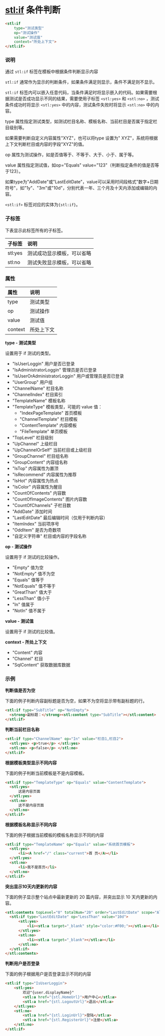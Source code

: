 # <stl:if> 条件判断

```html
<stl:if
    type="测试类型"
    op="测试操作"
    value="测试值"
    context="所处上下文">
</stl:if>
```

### 说明

通过 `stl:if` 标签在模板中根据条件判断显示内容

`stl:if` 通常作为显示的判断条件，如果条件满足则显示，条件不满足则不显示。

`stl:if` 标签内可以嵌入任意代码，当条件满足时将显示嵌入的代码。如果需要根据测试是否成功显示不同的结果，需要使用子标签 `<stl:yes>` 和 `<stl:no>` ，测试条件成功时将显示 `<stl:yes>` 中的内容，测试条件失败时将显示 `<stl:no>` 中的内容。

type 属性指定测试类型，如测试栏目名称、模板名称、当前栏目是否属于指定栏目级别等。

如果需要判断自定义内容属性"XYZ"，也可以将type 设置为" XYZ"，系统将根据上下文判断栏目或内容的字段"XYZ"的值。

op 属性为测试操作，如是否值等于、不等于、大于、小于、属于等。

value 属性指定测试值，如op="Equals" value="123"（判断指定条件的值是否等于123）。

如果type为"AddDate"或"LastEditDate"，value可以采用时间段格式"数字+日期符号"，如"1y"、"3m"或"10d"，分别代表一年、三个月及十天内添加或编辑的内容。

`<stl:if>` 标签对应的实体为`{stl:if}`。

### 子标签

下表显示此标签所有的子标签。

| 子标签 | 说明 |
|:------|:-----|
| stl:yes | 测试成功显示模板，可以省略 |
| stl:no | 测试失败显示模板，可以省略 |

### 属性

| 属性 | 说明 |
|:------|:-----|
| type | 测试类型 |
| op | 测试操作 |
| value | 测试值 |
| context | 所处上下文 |

**type - 测试类型**

设置用于 if 测试的类型。

* "IsUserLoggin" 用户是否已登录
* "IsAdministratorLoggin" 管理员是否已登录
* "IsUserOrAdministratorLoggin" 用户或管理员是否已登录
* "UserGroup" 用户组
* "ChannelName" 栏目名称
* "ChannelIndex" 栏目索引
* "TemplateName" 模板名称
* "TemplateType" 模板类型，可能的 value 值：
    * "IndexPageTemplate" 首页模板
    * "ChannelTemplate" 栏目模板
    * "ContentTemplate" 内容模板
    * "FileTemplate" 单页模板
* "TopLevel" 栏目级别
* "UpChannel" 上级栏目
* "UpChannelOrSelf" 当前栏目或上级栏目
* "GroupChannel" 栏目组名称
* "GroupContent" 内容组名称
* "IsTop" 内容属性为置顶
* "IsRecommend" 内容属性为推荐
* "IsHot" 内容属性为热点
* "IsColor" 内容属性为醒目
* "CountOfContents" 内容数
* "CountOfImageContents" 图片内容数
* "CountOfChannels" 子栏目数
* "AddDate" 添加时间
* "LastEditDate" 最后编辑时间（仅用于判断内容）
* "ItemIndex" 当前项序号
* "OddItem" 是否为奇数项
* "自定义字符串" 栏目或内容的字段名称

**op - 测试操作**

设置用于 if 测试的比较操作。

* "Empty" 值为空
* "NotEmpty" 值不为空
* "Equals" 值等于
* "NotEquals" 值不等于
* "GreatThan" 值大于
* "LessThan" 值小于
* "In" 值属于
* "NotIn" 值不属于

**value - 测试值**

设置用于 if 测试的比较值。

**context - 所处上下文**

* "Content" 内容
* "Channel" 栏目
* "SqlContent" 获取数据库数据

### 示例

**判断值是否为空**

下面的例子判断内容副标题是否为空，如果不为空将显示带有副标题的行。

```html
<stl:if type="SubTitle" op="NotEmpty">
  <strong>副标题：</strong><stl:content type="SubTitle"></stl:content>
</stl:if>
```

**判断当前栏目名称**

```html
<stl:if type="ChannelName" op="In" value="栏目1,栏目2">
  <stl:yes> <p>true</p> </stl:yes>
  <stl:no> <p>false</p> </stl:no>
</stl:if>
```

**根据模板类型显示不同内容**

下面的例子判断当前模板是不是内容模板。

```html
<stl:if type="TemplateType" op="Equals" value="ContentTemplate">
  <stl:yes>
      这是内容页面
  </stl:yes>
  <stl:no>
      这不是内容页面
  </stl:no>
</stl:if>
```

**根据模板名称显示不同内容**

下面的例子根据当前模板的模板名称显示不同的内容

```html
<stl:if type="TemplateName" op="Equals" value="系统首页模板">
  <stl:yes>
      <li><A href="/" class="current">首 页</A></li>
  </stl:yes>
  <stl:no>
      <li>我不是首页</li>
  </stl:no>
</stl:if>
```

**突出显示10天内更新的内容**

下面的例子显示整个站点中最新更新的 20 篇内容，并突出显示 10 天内更新的内容。

```html
<stl:contents topLevel="0" totalNum="20" order="LastEditDate" scope="All">
  <stl:if type="LastEditDate" op="LessThan" value="10d">
      <stl:yes>
          <li><stl:a target="_blank" style="color:#F00;"></stl:a></li>
      </stl:yes>
      <stl:no>
          <li><stl:a target="_blank"></stl:a></li>
      </stl:no>
  </stl:if>
</stl:contents>
```

**判断用户是否登录**

下面的例子根据用户是否登录显示不同的内容

```html
<stl:if type="IsUserLoggin">
    <stl:yes>
        欢迎"{user.displayName}"
        <stl:a href="{stl.HomeUrl}">用户中心</stl:a>
        <stl:a href="{stl.LogoutUrl}">退出</stl:a>
    </stl:yes>
    <stl:no>
        <stl:a href="{stl.LoginUrl}">登陆</stl:a>
        <stl:a href="{stl.RegisterUrl}">注册</stl:a>
    </stl:no>
</stl:if>
```
